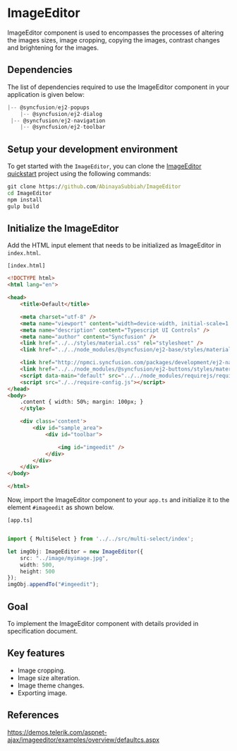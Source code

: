 # ImageEditor

ImageEditor component is used to encompasses the processes of altering the images sizes, image cropping, copying the images, contrast changes and brightening for the images.

## Dependencies

The list of dependencies required to use the ImageEditor component in your application is given below:

```javascript
|-- @syncfusion/ej2-popups
    |-- @syncfusion/ej2-dialog
 |-- @syncfusion/ej2-navigation
    |-- @syncfusion/ej2-toolbar
```

## Setup your development environment

To get started with the `ImageEditor`, you can clone the
[ImageEditor quickstart](https://github.com/AbinayaSubbiah/ImageEditor) project using the following commands:

```cmd
git clone https://github.com/AbinayaSubbiah/ImageEditor
cd ImageEditor
npm install
gulp build
```

## Initialize the ImageEditor

Add the HTML input element that needs to be initialized as ImageEditor in `index.html`.

`[index.html]`

```html
<!DOCTYPE html>
<html lang="en">

<head>
    <title>Default</title>

    <meta charset="utf-8" />
    <meta name="viewport" content="width=device-width, initial-scale=1.0" />
    <meta name="description" content="Typescript UI Controls" />
    <meta name="author" content="Syncfusion" />
    <link href="../../styles/material.css" rel="stylesheet" />
    <link href="../../node_modules/@syncfusion/ej2-base/styles/material.css" rel="stylesheet" />

    <link href="http://npmci.syncfusion.com/packages/development/ej2-navigations/styles/material.css" rel="stylesheet" />
    <link href="../../node_modules/@syncfusion/ej2-buttons/styles/material.css" rel="stylesheet" />
    <script data-main="default" src="../../node_modules/requirejs/require.js"></script>
    <script src="./../require-config.js"></script>
</head>
<body>
    .content { width: 50%; margin: 100px; }
    </style>

    <div class='content'>
        <div id="sample_area">
            <div id="toolbar">

                <img id="imgeedit" />
            </div>
        </div>
    </div>
</body>

</html>
```

Now, import the  ImageEditor component to your `app.ts` and initialize it to the element `#imageedit` as shown below.

`[app.ts]`

```typescript

import { MultiSelect } from '../../src/multi-select/index';

let imgObj: ImageEditor = new ImageEditor({
    src: "../image/myimage.jpg",
    width: 500,
    height: 500
});
imgObj.appendTo("#imgeedit"); 

```

## Goal

To implement the ImageEditor component with details provided in specification document.

## Key features

* Image cropping.
* Image size alteration.
* Image theme changes.
* Exporting image.

## References

https://demos.telerik.com/aspnet-ajax/imageeditor/examples/overview/defaultcs.aspx